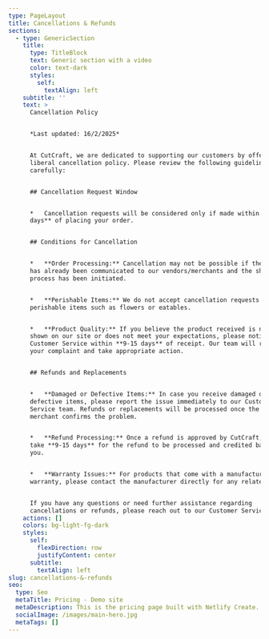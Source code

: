 ```yaml
---
type: PageLayout
title: Cancellations & Refunds
sections:
  - type: GenericSection
    title:
      type: TitleBlock
      text: Generic section with a video
      color: text-dark
      styles:
        self:
          textAlign: left
    subtitle: ''
    text: >
      Cancellation Policy


      *Last updated: 16/2/2025*


      At CutCraft, we are dedicated to supporting our customers by offering a
      liberal cancellation policy. Please review the following guidelines
      carefully:


      ## Cancellation Request Window


      *   Cancellation requests will be considered only if made within **9-15
      days** of placing your order.


      ## Conditions for Cancellation


      *   **Order Processing:** Cancellation may not be possible if the order
      has already been communicated to our vendors/merchants and the shipping
      process has been initiated.


      *   **Perishable Items:** We do not accept cancellation requests for
      perishable items such as flowers or eatables.


      *   **Product Quality:** If you believe the product received is not as
      shown on our site or does not meet your expectations, please notify our
      Customer Service within **9-15 days** of receipt. Our team will review
      your complaint and take appropriate action.


      ## Refunds and Replacements


      *   **Damaged or Defective Items:** In case you receive damaged or
      defective items, please report the issue immediately to our Customer
      Service team. Refunds or replacements will be processed once the vendor or
      merchant confirms the problem.


      *   **Refund Processing:** Once a refund is approved by CutCraft, it will
      take **9-15 days** for the refund to be processed and credited back to
      you.


      *   **Warranty Issues:** For products that come with a manufacturer's
      warranty, please contact the manufacturer directly for any related issues.


      If you have any questions or need further assistance regarding
      cancellations or refunds, please reach out to our Customer Service team.
    actions: []
    colors: bg-light-fg-dark
    styles:
      self:
        flexDirection: row
        justifyContent: center
      subtitle:
        textAlign: left
slug: cancellations-&-refunds
seo:
  type: Seo
  metaTitle: Pricing - Demo site
  metaDescription: This is the pricing page built with Netlify Create.
  socialImage: /images/main-hero.jpg
  metaTags: []
---
```


